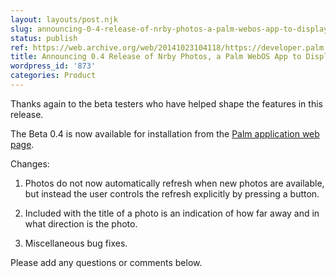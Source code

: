 ```yaml
---
layout: layouts/post.njk
slug: announcing-0-4-release-of-nrby-photos-a-palm-webos-app-to-display-nearby-photographs
status: publish
ref: https://web.archive.org/web/20141023104118/https://developer.palm.com/webChannel/index.php?packageid=org.eamonn.nrby
title: Announcing 0.4 Release of Nrby Photos, a Palm WebOS App to Display Nearby Photographs
wordpress_id: '873'
categories: Product
---
```


Thanks again to the beta testers who have helped shape the features in this release.

The Beta 0.4 is now available for installation from the [Palm application web page](https://web.archive.org/web/20141023104118/https://developer.palm.com/webChannel/index.php?packageid=org.eamonn.nrby).

Changes:


  1. Photos do not now automatically refresh when new photos are available, but instead the user controls the refresh explicitly by pressing a button.


  2. Included with the title of a photo is an indication of how far away and in what direction is the photo.


  3. Miscellaneous bug fixes.


Please add any questions or comments below.

